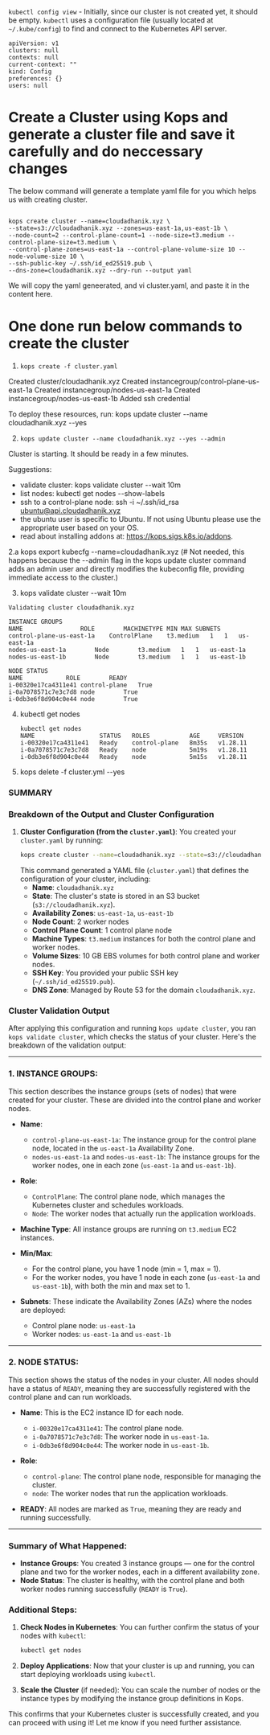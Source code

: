 

`kubectl config view` - Initially, since our cluster is not created yet, it should be empty. `kubectl` uses a configuration file (usually located at `~/.kube/config`) to find and connect to the Kubernetes API server.

```
apiVersion: v1
clusters: null
contexts: null
current-context: ""
kind: Config
preferences: {}
users: null

```

# Create a Cluster using Kops and generate a cluster file and save it carefully and do neccessary changes

The below command will generate a template yaml file for you which helps us with creating cluster.

```

kops create cluster --name=cloudadhanik.xyz \
--state=s3://cloudadhanik.xyz --zones=us-east-1a,us-east-1b \
--node-count=2 --control-plane-count=1 --node-size=t3.medium --control-plane-size=t3.medium \
--control-plane-zones=us-east-1a --control-plane-volume-size 10 --node-volume-size 10 \
--ssh-public-key ~/.ssh/id_ed25519.pub \
--dns-zone=cloudadhanik.xyz --dry-run --output yaml

```

We will copy the yaml geneerated, and vi cluster.yaml, and paste it in the content here.

# One done run below commands to create the cluster 

1. `kops create -f cluster.yaml`

  Created cluster/cloudadhanik.xyz
  Created instancegroup/control-plane-us-east-1a
  Created instancegroup/nodes-us-east-1a
  Created instancegroup/nodes-us-east-1b
  Added ssh credential

To deploy these resources, run: kops update cluster --name cloudadhanik.xyz --yes

2. `kops update cluster --name cloudadhanik.xyz --yes --admin`

Cluster is starting.  It should be ready in a few minutes.

Suggestions:
 * validate cluster: kops validate cluster --wait 10m
 * list nodes: kubectl get nodes --show-labels
 * ssh to a control-plane node: ssh -i ~/.ssh/id_rsa ubuntu@api.cloudadhanik.xyz
 * the ubuntu user is specific to Ubuntu. If not using Ubuntu please use the appropriate user based on your OS.
 * read about installing addons at: https://kops.sigs.k8s.io/addons.

2.a kops export kubecfg --name=cloudadhanik.xyz (# Not needed, this happens because the --admin flag in the kops update cluster command adds an admin user and directly modifies the kubeconfig file, providing immediate access to the cluster.)


3. kops validate cluster --wait 10m

```
Validating cluster cloudadhanik.xyz

INSTANCE GROUPS
NAME				ROLE		MACHINETYPE	MIN	MAX	SUBNETS
control-plane-us-east-1a	ControlPlane	t3.medium	1	1	us-east-1a
nodes-us-east-1a		Node		t3.medium	1	1	us-east-1a
nodes-us-east-1b		Node		t3.medium	1	1	us-east-1b

NODE STATUS
NAME			ROLE		READY
i-00320e17ca4311e41	control-plane	True
i-0a7078571c7e3c7d8	node		True
i-0db3e6f8d904c0e44	node		True

```
4. kubectl get nodes

    ```
    kubectl get nodes
    NAME                  STATUS   ROLES           AGE     VERSION
    i-00320e17ca4311e41   Ready    control-plane   8m35s   v1.28.11
    i-0a7078571c7e3c7d8   Ready    node            5m19s   v1.28.11
    i-0db3e6f8d904c0e44   Ready    node            5m15s   v1.28.11

    ```
5. kops delete -f cluster.yml  --yes


### SUMMARY

### Breakdown of the Output and Cluster Configuration

1. **Cluster Configuration (from the `cluster.yaml`)**:
   You created your `cluster.yaml` by running:
   ```bash
   kops create cluster --name=cloudadhanik.xyz --state=s3://cloudadhanik.xyz --zones=us-east-1a,us-east-1b --node-count=2 --control-plane-count=1 --node-size=t3.medium --control-plane-size=t3.medium --control-plane-zones=us-east-1a --control-plane-volume-size 10 --node-volume-size 10 --ssh-public-key ~/.ssh/id_ed25519.pub --dns-zone=cloudadhanik.xyz --dry-run --output yaml
   ```
   This command generated a YAML file (`cluster.yaml`) that defines the configuration of your cluster, including:
   - **Name**: `cloudadhanik.xyz`
   - **State**: The cluster's state is stored in an S3 bucket (`s3://cloudadhanik.xyz`).
   - **Availability Zones**: `us-east-1a`, `us-east-1b`
   - **Node Count**: 2 worker nodes
   - **Control Plane Count**: 1 control plane node
   - **Machine Types**: `t3.medium` instances for both the control plane and worker nodes.
   - **Volume Sizes**: 10 GB EBS volumes for both control plane and worker nodes.
   - **SSH Key**: You provided your public SSH key (`~/.ssh/id_ed25519.pub`).
   - **DNS Zone**: Managed by Route 53 for the domain `cloudadhanik.xyz`.

### Cluster Validation Output
After applying this configuration and running `kops update cluster`, you ran `kops validate cluster`, which checks the status of your cluster. Here's the breakdown of the validation output:

---

### 1. **INSTANCE GROUPS**:
   This section describes the instance groups (sets of nodes) that were created for your cluster. These are divided into the control plane and worker nodes.

   - **Name**: 
     - `control-plane-us-east-1a`: The instance group for the control plane node, located in the `us-east-1a` Availability Zone.
     - `nodes-us-east-1a` and `nodes-us-east-1b`: The instance groups for the worker nodes, one in each zone (`us-east-1a` and `us-east-1b`).
   
   - **Role**:
     - `ControlPlane`: The control plane node, which manages the Kubernetes cluster and schedules workloads.
     - `Node`: The worker nodes that actually run the application workloads.
   
   - **Machine Type**: All instance groups are running on `t3.medium` EC2 instances.

   - **Min/Max**:
     - For the control plane, you have 1 node (min = 1, max = 1).
     - For the worker nodes, you have 1 node in each zone (`us-east-1a` and `us-east-1b`), with both the min and max set to 1.

   - **Subnets**: These indicate the Availability Zones (AZs) where the nodes are deployed:
     - Control plane node: `us-east-1a`
     - Worker nodes: `us-east-1a` and `us-east-1b`

---

### 2. **NODE STATUS**:
   This section shows the status of the nodes in your cluster. All nodes should have a status of `READY`, meaning they are successfully registered with the control plane and can run workloads.

   - **Name**: This is the EC2 instance ID for each node.
     - `i-00320e17ca4311e41`: The control plane node.
     - `i-0a7078571c7e3c7d8`: The worker node in `us-east-1a`.
     - `i-0db3e6f8d904c0e44`: The worker node in `us-east-1b`.
   
   - **Role**: 
     - `control-plane`: The control plane node, responsible for managing the cluster.
     - `node`: The worker nodes that run the application workloads.
   
   - **READY**: All nodes are marked as `True`, meaning they are ready and running successfully.

---

### Summary of What Happened:
- **Instance Groups**: You created 3 instance groups — one for the control plane and two for the worker nodes, each in a different availability zone.
- **Node Status**: The cluster is healthy, with the control plane and both worker nodes running successfully (`READY` is `True`).

### Additional Steps:
1. **Check Nodes in Kubernetes**:
   You can further confirm the status of your nodes with `kubectl`:
   ```bash
   kubectl get nodes
   ```

2. **Deploy Applications**:
   Now that your cluster is up and running, you can start deploying workloads using `kubectl`.

3. **Scale the Cluster** (if needed):
   You can scale the number of nodes or the instance types by modifying the instance group definitions in Kops.

This confirms that your Kubernetes cluster is successfully created, and you can proceed with using it! Let me know if you need further assistance.